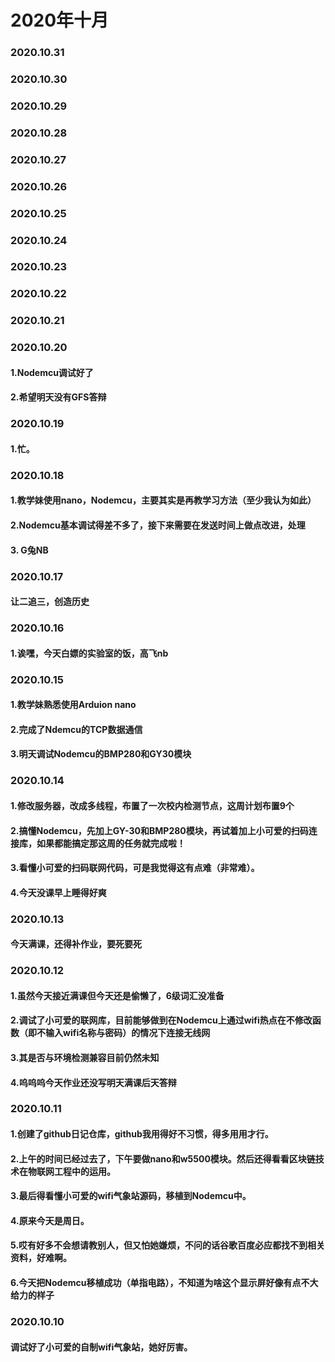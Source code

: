 # 2020年十月
### 2020.10.31
### 2020.10.30
### 2020.10.29
### 2020.10.28
### 2020.10.27
### 2020.10.26
### 2020.10.25
### 2020.10.24
### 2020.10.23
### 2020.10.22
### 2020.10.21
### 2020.10.20
#### 1.Nodemcu调试好了
#### 2.希望明天没有GFS答辩
### 2020.10.19
#### 1.忙。
### 2020.10.18
#### 1.教学妹使用nano，Nodemcu，主要其实是再教学习方法（至少我认为如此）
#### 2.Nodemcu基本调试得差不多了，接下来需要在发送时间上做点改进，处理
#### 3. G兔NB
### 2020.10.17
#### 让二追三，创造历史
### 2020.10.16
#### 1.诶嘿，今天白嫖的实验室的饭，高飞nb
### 2020.10.15
#### 1.教学妹熟悉使用Arduion nano
#### 2.完成了Ndemcu的TCP数据通信
#### 3.明天调试Nodemcu的BMP280和GY30模块
### 2020.10.14
#### 1.修改服务器，改成多线程，布置了一次校内检测节点，这周计划布置9个
#### 2.搞懂Nodemcu，先加上GY-30和BMP280模块，再试着加上小可爱的扫码连接库，如果都能搞定那这周的任务就完成啦！
#### 3.看懂小可爱的扫码联网代码，可是我觉得这有点难（非常难）。
#### 4.今天没课早上睡得好爽
### 2020.10.13
#### 今天满课，还得补作业，要死要死
### 2020.10.12
#### 1.虽然今天接近满课但今天还是偷懒了，6级词汇没准备
#### 2.调试了小可爱的联网库，目前能够做到在Nodemcu上通过wifi热点在不修改函数（即不输入wifi名称与密码）的情况下连接无线网
#### 3.其是否与环境检测兼容目前仍然未知
#### 4.呜呜呜今天作业还没写明天满课后天答辩
### 2020.10.11
#### 1.创建了github日记仓库，github我用得好不习惯，得多用用才行。
#### 2.上午的时间已经过去了，下午要做nano和w5500模块。然后还得看看区块链技术在物联网工程中的运用。
#### 3.最后得看懂小可爱的wifi气象站源码，移植到Nodemcu中。
#### 4.原来今天是周日。
#### 5.哎有好多不会想请教别人，但又怕她嫌烦，不问的话谷歌百度必应都找不到相关资料，好难啊。
#### 6.今天把Nodemcu移植成功（单指电路），不知道为啥这个显示屏好像有点不大给力的样子

### 2020.10.10
####  调试好了小可爱的自制wifi气象站，她好厉害。
